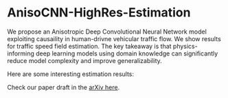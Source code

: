 # AnisoCNN-HighRes-Estimation
 We propose an Anisotropic Deep Convolutional Neural Network model exploiting causaility in human-drivne vehicular traffic flow. We show results for traffic speed field estimation. The key takeaway is that physics-informing deep learning models using domain knowledge can significantly reduce model complexity and improve generalizability.
 
 Here are some interesting estimation results:
 
 
 
 Check our paper draft in the [arXiv here](https://arxiv.org/abs/2102.02906).
